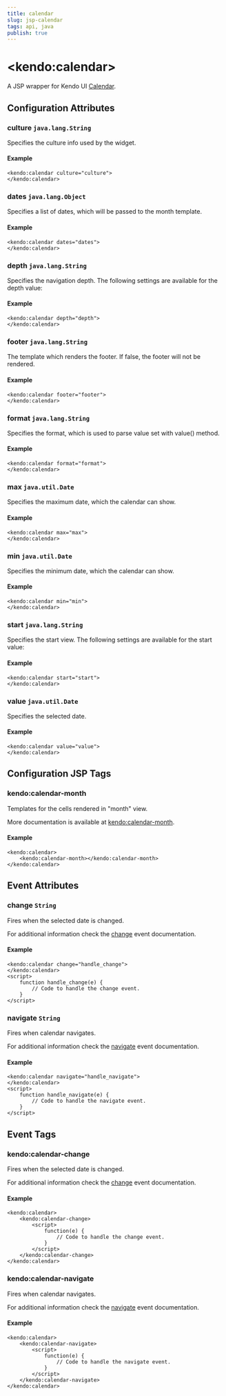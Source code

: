 ```yaml
---
title: calendar
slug: jsp-calendar
tags: api, java
publish: true
---
```


# \<kendo:calendar\>
A JSP wrapper for Kendo UI [Calendar](/api/web/calendar).

## Configuration Attributes

### culture `java.lang.String`

Specifies the culture info used by the widget.

#### Example
    <kendo:calendar culture="culture">
    </kendo:calendar>

### dates `java.lang.Object`

Specifies a list of dates, which will be passed to the month template.

#### Example
    <kendo:calendar dates="dates">
    </kendo:calendar>

### depth `java.lang.String`

Specifies the navigation depth. The following
settings are available for the depth value:

#### Example
    <kendo:calendar depth="depth">
    </kendo:calendar>

### footer `java.lang.String`

The template which renders the footer. If false, the footer will not be rendered.

#### Example
    <kendo:calendar footer="footer">
    </kendo:calendar>

### format `java.lang.String`

Specifies the format, which is used to parse value set with value() method.

#### Example
    <kendo:calendar format="format">
    </kendo:calendar>

### max `java.util.Date`

Specifies the maximum date, which the calendar can show.

#### Example
    <kendo:calendar max="max">
    </kendo:calendar>

### min `java.util.Date`

Specifies the minimum date, which the calendar can show.

#### Example
    <kendo:calendar min="min">
    </kendo:calendar>

### start `java.lang.String`

Specifies the start view.
The following settings are available for the start value:

#### Example
    <kendo:calendar start="start">
    </kendo:calendar>

### value `java.util.Date`

Specifies the selected date.

#### Example
    <kendo:calendar value="value">
    </kendo:calendar>


##  Configuration JSP Tags

### kendo:calendar-month

Templates for the cells rendered in "month" view.

More documentation is available at [kendo:calendar-month](calendar/month).

#### Example

    <kendo:calendar>
        <kendo:calendar-month></kendo:calendar-month>
    </kendo:calendar>


## Event Attributes

### change `String`

Fires when the selected date is changed.


For additional information check the [change](/api/web/calendar#events-change) event documentation.

#### Example
    <kendo:calendar change="handle_change">
    </kendo:calendar>
    <script>
        function handle_change(e) {
            // Code to handle the change event.
        }
    </script>

### navigate `String`

Fires when calendar navigates.


For additional information check the [navigate](/api/web/calendar#events-navigate) event documentation.

#### Example
    <kendo:calendar navigate="handle_navigate">
    </kendo:calendar>
    <script>
        function handle_navigate(e) {
            // Code to handle the navigate event.
        }
    </script>

## Event Tags

### kendo:calendar-change

Fires when the selected date is changed.


For additional information check the [change](/api/web/calendar#events-change) event documentation.

#### Example
    <kendo:calendar>
        <kendo:calendar-change>
            <script>
                function(e) {
                    // Code to handle the change event.
                }
            </script>
        </kendo:calendar-change>
    </kendo:calendar>

### kendo:calendar-navigate

Fires when calendar navigates.


For additional information check the [navigate](/api/web/calendar#events-navigate) event documentation.

#### Example
    <kendo:calendar>
        <kendo:calendar-navigate>
            <script>
                function(e) {
                    // Code to handle the navigate event.
                }
            </script>
        </kendo:calendar-navigate>
    </kendo:calendar>

 
